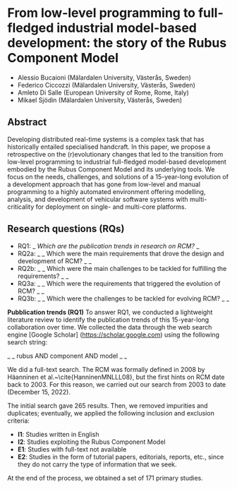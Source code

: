 # From low-level programming to full-fledged industrial model-based development: the story of the Rubus Component Model
- Alessio Bucaioni (Mälardalen University, Västerås, Sweden)
- Federico Ciccozzi (Mälardalen University, Västerås, Sweden)
- Amleto Di Salle (European University of Rome, Rome, Italy)
- Mikael Sjödin (Mälardalen University, Västerås, Sweden)

## **Abstract**
Developing distributed real-time systems is a complex task that has historically entailed specialised handcraft. In this paper, we propose a retrospective on the (r)evolutionary changes that led to the transition from low-level programming to industrial full-fledged model-based development embodied by the Rubus Component Model and its underlying tools. We focus on the needs, challenges, and solutions of a 15-year-long evolution of a development approach that has gone from low-level and manual programming to a highly automated environment offering modelling, analysis, and development of vehicular software systems with multi-criticality for deployment on single- and multi-core platforms.

## **Research questions (RQs)**
- RQ1: _ _Which are the publication trends in research on RCM?_ _
- RQ2a: _ _ Which were the main requirements that drove the design and development of RCM? _ _
- RQ2b: _ _ Which were the main challenges to be tackled for fulfilling the requirements? _ _
- RQ3a: _ _ Which were the requirements that triggered the evolution of RCM? _ _
- RQ3b: _ _ Which were the challenges to be tackled for evolving RCM? _ _

**Pubblication trends (RQ1)**
To answer RQ1, we conducted a lightweight literature review to identify the publication trends of this 15-year-long collaboration over time.
We collected the data through the web search engine [Google Scholar] (https://scholar.google.com) using the following search string: 

_ _ rubus AND component AND model _ _

We did a full-text search. The RCM was formally defined in 2008 by Häanninen et al.~\cite{HanninenMNLLL08}, but the first hints on RCM date back to 2003. 
For this reason, we carried out our search from 2003 to date (December 15, 2022). 

The initial search gave 265 results. Then, we removed impurities and duplicates; eventually, we applied the following inclusion and exclusion criteria:
- **I1**: Studies written in English
- **I2**: Studies exploiting the Rubus Component Model 
- **E1**: Studies with full-text not available
- **E2**: Studies in the form of tutorial papers, editorials, reports, etc., since they do not carry the type of information that we seek.

At the end of the process, we obtained a set of 171 primary studies.